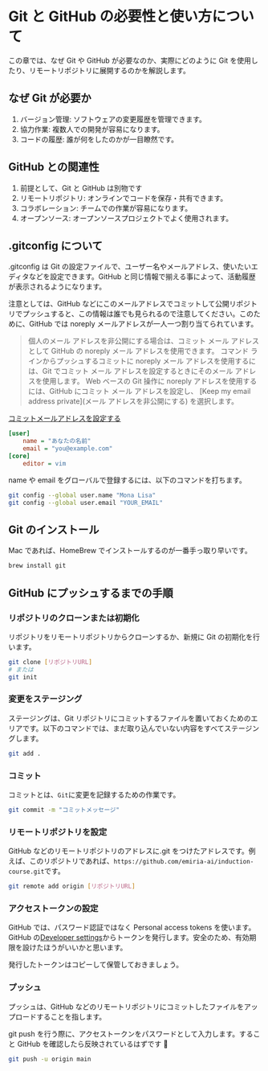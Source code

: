 # Git と GitHub の必要性と使い方について

この章では、なぜ Git や GitHub が必要なのか、実際にどのように Git を使用したり、リモートリポジトリに展開するのかを解説します。

## なぜ Git が必要か

1. バージョン管理: ソフトウェアの変更履歴を管理できます。
1. 協力作業: 複数人での開発が容易になります。
1. コードの履歴: 誰が何をしたのかが一目瞭然です。

## GitHub との関連性

1. 前提として、Git と GitHub は別物です
1. リモートリポジトリ: オンラインでコードを保存・共有できます。
1. コラボレーション: チームでの作業が容易になります。
1. オープンソース: オープンソースプロジェクトでよく使用されます。

## .gitconfig について

.gitconfig は Git の設定ファイルで、ユーザー名やメールアドレス、使いたいエディタなどを設定できます。GitHub と同じ情報で揃える事によって、活動履歴が表示されるようになります。

注意としては、GitHub などにこのメールアドレスでコミットして公開リポジトリでプッシュすると、この情報は誰でも見られるので注意してください。このために、GitHub では noreply メールアドレスが一人一つ割り当てられています。

> 個人のメール アドレスを非公開にする場合は、コミット メール アドレスとして GitHub の noreply メール アドレスを使用できます。 コマンド ラインからプッシュするコミットに noreply メール アドレスを使用するには、Git でコミット メール アドレスを設定するときにそのメール アドレスを使用します。 Web ベースの Git 操作に noreply アドレスを使用するには、GitHub にコミット メール アドレスを設定し、 [Keep my email address private](メール アドレスを非公開にする) を選択します。

[コミットメールアドレスを設定する](https://docs.github.com/ja/account-and-profile/setting-up-and-managing-your-personal-account-on-github/managing-email-preferences/setting-your-commit-email-address)

```ini
[user]
    name = "あなたの名前"
    email = "you@example.com"
[core]
    editor = vim
```

name や email をグローバルで登録するには、以下のコマンドを打ちます。

```bash
git config --global user.name "Mona Lisa"
git config --global user.email "YOUR_EMAIL"
```

## Git のインストール

Mac であれば、HomeBrew でインストールするのが一番手っ取り早いです。

```bash
brew install git
```

## GitHub にプッシュするまでの手順

### リポジトリのクローンまたは初期化

リポジトリをリモートリポジトリからクローンするか、新規に Git の初期化を行います。

```bash
git clone [リポジトリURL]
# または
git init
```

### 変更をステージング

ステージングは、Git リポジトリにコミットするファイルを置いておくためのエリアです。以下のコマンドでは、まだ取り込んでいない内容をすべてステージングします。

```bash
git add .
```

### コミット

コミットとは、`Git`に変更を記録するための作業です。

```bash
git commit -m "コミットメッセージ"
```

### リモートリポジトリを設定

GitHub などのリモートリポジトリのアドレスに.git をつけたアドレスです。例えば、このリポジトリであれば、`https://github.com/emiria-ai/induction-course.git`です。

```bash
git remote add origin [リポジトリURL]
```

### アクセストークンの設定

GitHub では、パスワード認証ではなく Personal access tokens を使います。GitHub の[Developer settings](https://github.com/settings/developers)からトークンを発行します。安全のため、有効期限を設けたほうがいいかと思います。

発行したトークンはコピーして保管しておきましょう。

### プッシュ

プッシュは、GitHub などのリモートリポジトリにコミットしたファイルをアップロードすることを指します。

git push を行う際に、アクセストークンをパスワードとして入力します。すること GitHub を確認したら反映されているはずです 🎉

```bash
git push -u origin main
```
